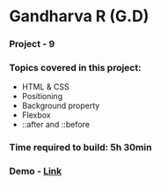 # Gandharva R (G.D)

### Project - 9

### Topics covered in this project:

- HTML & CSS
- Positioning
- Background property
- Flexbox
- ::after and ::before


### Time required to build: 5h 30min

### Demo - [Link]("")

